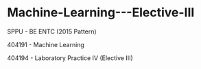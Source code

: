 # Machine-Learning---Elective-III
SPPU - BE ENTC (2015 Pattern)

404191 - Machine Learning

404194 - Laboratory Practice IV (Elective III)
